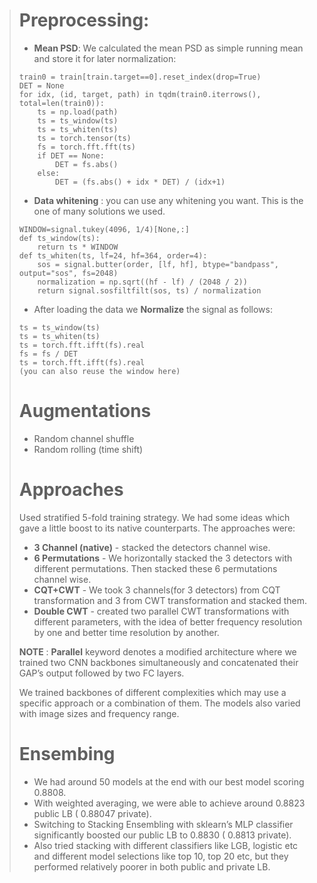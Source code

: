 > # Preprocessing: 
>  - **Mean PSD**: We calculated the mean PSD as simple running mean and store it for later normalization:
> ```
> train0 = train[train.target==0].reset_index(drop=True)
> DET = None
> for idx, (id, target, path) in tqdm(train0.iterrows(), total=len(train0)):
>     ts = np.load(path)
>     ts = ts_window(ts)
>     ts = ts_whiten(ts)
>     ts = torch.tensor(ts)
>     fs = torch.fft.fft(ts)
>     if DET == None:
>         DET = fs.abs()
>     else:
>         DET = (fs.abs() + idx * DET) / (idx+1)
> ```
>  - **Data whitening** : you can use any whitening you want. This is the one of many solutions we used.
> ```
> WINDOW=signal.tukey(4096, 1/4)[None,:]
> def ts_window(ts):
>     return ts * WINDOW
> def ts_whiten(ts, lf=24, hf=364, order=4):
>     sos = signal.butter(order, [lf, hf], btype="bandpass", output="sos", fs=2048)
>     normalization = np.sqrt((hf - lf) / (2048 / 2))
>     return signal.sosfiltfilt(sos, ts) / normalization
> ```
>  - After loading the data we **Normalize** the signal as follows:
> ```
> ts = ts_window(ts)
> ts = ts_whiten(ts)
> ts = torch.fft.ifft(fs).real
> fs = fs / DET
> ts = torch.fft.ifft(fs).real
> (you can also reuse the window here)
> ```
> # Augmentations
>  - Random channel shuffle
>  - Random rolling (time shift)
> # Approaches
> Used stratified 5-fold training strategy. We had some ideas which gave a little boost to its native counterparts. The approaches were:
>  - **3 Channel (native)** - stacked the detectors channel wise. 
>  - **6 Permutations** -  We horizontally stacked the 3 detectors with different permutations. Then stacked these 6 permutations channel wise.
>  - **CQT+CWT** - We took 3 channels(for 3 detectors) from CQT transformation and 3 from CWT transformation and stacked them.
>  - **Double CWT** - created two parallel CWT transformations with different parameters, with the idea of better frequency resolution by one and better time resolution by another.
> 
> **NOTE** : **Parallel** keyword denotes a modified architecture where we trained two CNN backbones simultaneously and concatenated their GAP’s output followed by two FC layers.
> 
> We trained backbones of different complexities which may use a specific approach or a combination of them. The models also varied with image sizes and frequency range. 
> # Ensembing
>  - We had around 50 models at the end with our best model scoring 0.8808.
>  - With weighted averaging, we were able to achieve around 0.8823 public LB ( 0.88047 private).
>  - Switching to Stacking Ensembling with sklearn’s MLP classifier significantly boosted our public LB to 0.8830 ( 0.8813 private).
>  - Also tried stacking with different classifiers like LGB, logistic etc and different model selections like top 10, top 20 etc, but they performed relatively poorer in both public and private LB.
